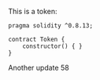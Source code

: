 This is a token: 

```
pragma solidity ^0.8.13;

contract Token {
    constructor() { }
}

```

Another update 58